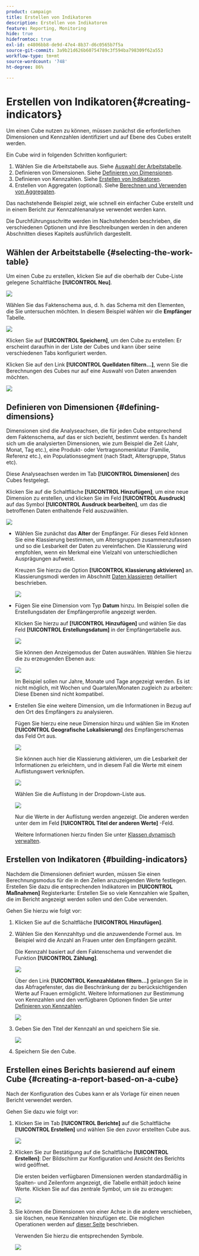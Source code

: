 ```yaml
---
product: campaign
title: Erstellen von Indikatoren
description: Erstellen von Indikatoren
feature: Reporting, Monitoring
hide: true
hidefromtoc: true
exl-id: e4806bb8-de9d-47e4-8b37-d6c0565b7f5a
source-git-commit: 3a9b21d626b60754789c3f594ba798309f62a553
workflow-type: tm+mt
source-wordcount: '748'
ht-degree: 86%

---
```


# Erstellen von Indikatoren{#creating-indicators}



Um einen Cube nutzen zu können, müssen zunächst die erforderlichen Dimensionen und Kennzahlen identifiziert und auf Ebene des Cubes erstellt werden.

Ein Cube wird in folgenden Schritten konfiguriert:

1. Wählen Sie die Arbeitstabelle aus. Siehe [Auswahl der Arbeitstabelle](#selecting-the-work-table).
1. Definieren von Dimensionen. Siehe [Definieren von Dimensionen](#defining-dimensions).
1. Definieren von Kennzahlen. Siehe [Erstellen von Indikatoren](#building-indicators).
1. Erstellen von Aggregaten (optional). Siehe [Berechnen und Verwenden von Aggregaten](../../reporting/using/concepts-and-methodology.md#calculating-and-using-aggregates).

Das nachstehende Beispiel zeigt, wie schnell ein einfacher Cube erstellt und in einem Bericht zur Kennzahlenanalyse verwendet werden kann.

Die Durchführungsschritte werden im Nachstehenden beschrieben, die verschiedenen Optionen und ihre Beschreibungen werden in den anderen Abschnitten dieses Kapitels ausführlich dargestellt.

## Wählen der Arbeitstabelle {#selecting-the-work-table}

Um einen Cube zu erstellen, klicken Sie auf die oberhalb der Cube-Liste gelegene Schaltfläche **[!UICONTROL Neu]**.

![](assets/s_advuser_cube_create.png)

Wählen Sie das Faktenschema aus, d. h. das Schema mit den Elementen, die Sie untersuchen möchten. In diesem Beispiel wählen wir die **Empfänger** Tabelle.

![](assets/s_advuser_cube_wz_02.png)

Klicken Sie auf **[!UICONTROL Speichern]**, um den Cube zu erstellen: Er erscheint daraufhin in der Liste der Cubes und kann über seine verschiedenen Tabs konfiguriert werden.

Klicken Sie auf den Link **[!UICONTROL Quelldaten filtern...]**, wenn Sie die Berechnungen des Cubes nur auf eine Auswahl von Daten anwenden möchten.

![](assets/s_advuser_cube_wz_03.png)

## Definieren von Dimensionen {#defining-dimensions}

Dimensionen sind die Analyseachsen, die für jeden Cube entsprechend dem Faktenschema, auf das er sich bezieht, bestimmt werden. Es handelt sich um die analysierten Dimensionen, wie zum Beispiel die Zeit (Jahr, Monat, Tag etc.), eine Produkt- oder Vertragsnomenklatur (Familie, Referenz etc.), ein Populationssegment (nach Stadt, Altersgruppe, Status etc).

Diese Analyseachsen werden im Tab **[!UICONTROL Dimensionen]** des Cubes festgelegt.

Klicken Sie auf die Schaltfläche **[!UICONTROL Hinzufügen]**, um eine neue Dimension zu erstellen, und klicken Sie im Feld **[!UICONTROL Ausdruck]** auf das Symbol **[!UICONTROL Ausdruck bearbeiten]**, um das die betroffenen Daten enthaltende Feld auszuwählen.

![](assets/s_advuser_cube_wz_04.png)

* Wählen Sie zunächst das **Alter** der Empfänger. Für dieses Feld können Sie eine Klassierung bestimmen, um Altersgruppen zusammenzufassen und so die Lesbarkeit der Daten zu vereinfachen. Die Klassierung wird empfohlen, wenn ein Merkmal eine Vielzahl von unterschiedlichen Ausprägungen aufweist.

  Kreuzen Sie hierzu die Option **[!UICONTROL Klassierung aktivieren]** an. Klassierungsmodi werden im Abschnitt [Daten klassieren](../../reporting/using/concepts-and-methodology.md#data-binning) detailliert beschrieben.

  ![](assets/s_advuser_cube_wz_05.png)

* Fügen Sie eine Dimension vom Typ **Datum** hinzu. Im Beispiel sollen die Erstellungsdaten der Empfängerprofile angezeigt werden.

  Klicken Sie hierzu auf **[!UICONTROL Hinzufügen]** und wählen Sie das Feld **[!UICONTROL Erstellungsdatum]** in der Empfängertabelle aus.

  ![](assets/s_advuser_cube_wz_06.png)

  Sie können den Anzeigemodus der Daten auswählen. Wählen Sie hierzu die zu erzeugenden Ebenen aus:

  ![](assets/s_advuser_cube_wz_07.png)

  Im Beispiel sollen nur Jahre, Monate und Tage angezeigt werden. Es ist nicht möglich, mit Wochen und Quartalen/Monaten zugleich zu arbeiten: Diese Ebenen sind nicht kompatibel.

* Erstellen Sie eine weitere Dimension, um die Informationen in Bezug auf den Ort des Empfängers zu analysieren.

  Fügen Sie hierzu eine neue Dimension hinzu und wählen Sie im Knoten **[!UICONTROL Geografische Lokalisierung]** des Empfängerschemas das Feld Ort aus.

  ![](assets/s_advuser_cube_wz_08.png)

  Sie können auch hier die Klassierung aktivieren, um die Lesbarkeit der Informationen zu erleichtern, und in diesem Fall die Werte mit einem Auflistungswert verknüpfen.

  ![](assets/s_advuser_cube_wz_09.png)

  Wählen Sie die Auflistung in der Dropdown-Liste aus.

  ![](assets/s_advuser_cube_wz_10.png)

  Nur die Werte in der Auflistung werden angezeigt. Die anderen werden unter dem im Feld **[!UICONTROL Titel der anderen Werte]** -Feld.

  Weitere Informationen hierzu finden Sie unter [Klassen dynamisch verwalten](../../reporting/using/concepts-and-methodology.md#dynamically-managing-bins).

## Erstellen von Indikatoren {#building-indicators}

Nachdem die Dimensionen definiert wurden, müssen Sie einen Berechnungsmodus für die in den Zellen anzuzeigenden Werte festlegen. Erstellen Sie dazu die entsprechenden Indikatoren im **[!UICONTROL Maßnahmen]** Registerkarte: Erstellen Sie so viele Kennzahlen wie Spalten, die im Bericht angezeigt werden sollen und den Cube verwenden.

Gehen Sie hierzu wie folgt vor:

1. Klicken Sie auf die Schaltfläche **[!UICONTROL Hinzufügen]**.
1. Wählen Sie den Kennzahltyp und die anzuwendende Formel aus. Im Beispiel wird die Anzahl an Frauen unter den Empfängern gezählt.

   Die Kennzahl basiert auf dem Faktenschema und verwendet die Funktion **[!UICONTROL Zählung]**.

   ![](assets/s_advuser_cube_wz_11.png)

   Über den Link **[!UICONTROL Kennzahldaten filtern...]** gelangen Sie in das Abfragefenster, das die Beschränkung der zu berücksichtigenden Werte auf Frauen ermöglicht. Weitere Informationen zur Bestimmung von Kennzahlen und den verfügbaren Optionen finden Sie unter [Definieren von Kennzahlen](../../reporting/using/concepts-and-methodology.md#defining-measures).

   ![](assets/s_advuser_cube_wz_12.png)

1. Geben Sie den Titel der Kennzahl an und speichern Sie sie.

   ![](assets/s_advuser_cube_wz_13.png)

1. Speichern Sie den Cube.

## Erstellen eines Berichts basierend auf einem Cube {#creating-a-report-based-on-a-cube}

Nach der Konfiguration des Cubes kann er als Vorlage für einen neuen Bericht verwendet werden.

Gehen Sie dazu wie folgt vor:

1. Klicken Sie im Tab **[!UICONTROL Berichte]** auf die Schaltfläche **[!UICONTROL Erstellen]** und wählen Sie den zuvor erstellten Cube aus.

   ![](assets/s_advuser_cube_wz_14.png)

1. Klicken Sie zur Bestätigung auf die Schaltfläche **[!UICONTROL Erstellen]**: Der Bildschirm zur Konfiguration und Ansicht des Berichts wird geöffnet.

   Die ersten beiden verfügbaren Dimensionen werden standardmäßig in Spalten- und Zeilenform angezeigt, die Tabelle enthält jedoch keine Werte. Klicken Sie auf das zentrale Symbol, um sie zu erzeugen:

   ![](assets/s_advuser_cube_wz_15.png)

1. Sie können die Dimensionen von einer Achse in die andere verschieben, sie löschen, neue Kennzahlen hinzufügen etc. Die möglichen Operationen werden auf [dieser Seite](../../reporting/using/using-cubes-to-explore-data.md) beschrieben.

   Verwenden Sie hierzu die entsprechenden Symbole.

   ![](assets/s_advuser_cube_wz_16.png)
